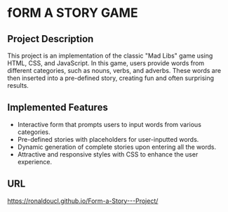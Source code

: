 # fORM A STORY GAME

## Project Description
This project is an implementation of the classic "Mad Libs" game using HTML, CSS, and JavaScript. In this game, users provide words from different categories, such as nouns, verbs, and adverbs. These words are then inserted into a pre-defined story, creating fun and often surprising results.

## Implemented Features
- Interactive form that prompts users to input words from various categories.
- Pre-defined stories with placeholders for user-inputted words.
- Dynamic generation of complete stories upon entering all the words.
- Attractive and responsive styles with CSS to enhance the user experience.

## URL

https://ronaldoucl.github.io/Form-a-Story---Project/
